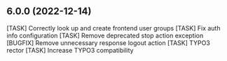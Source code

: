## 6.0.0 (2022-12-14)

[TASK] Correctly look up and create frontend user groups
[TASK] Fix auth info configuration
[TASK] Remove deprecated stop action exception
[BUGFIX] Remove unnecessary response logout action
[TASK] TYPO3 rector
[TASK] Increase TYPO3 compatibility
